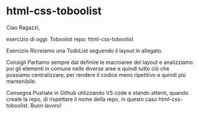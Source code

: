 # html-css-toboolist

Ciao Ragazzi,

esercizio di oggi: Toboolist
repo: html-css-toboolist

Esercizio
Ricreiamo una TodoList seguendo il layout in allegato.

Consigli
Partiamo sempre dal definire le macroaree del layout e analizziamo poi gli elementi in comune nelle diverse aree e quindi tutto ciò che possiamo centralizzare, per rendere il codice meno ripetitivo e quindi più mantenibile.

Consegna
Pushate in Github utilizzando VS code e stando attenti, quando create la repo, di rispettare il nome della repo, in questo caso html-css-toboolist.
Buon lavoro!